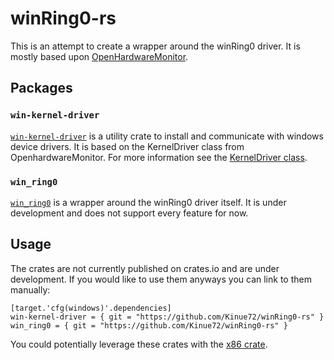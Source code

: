 # winRing0-rs

This is an attempt to create a wrapper around the winRing0 driver. It is mostly based upon [OpenHardwareMonitor](https://github.com/openhardwaremonitor/openhardwaremonitor).

## Packages

### `win-kernel-driver`

[`win-kernel-driver`](https://alex-dow.github.io/winRing0-rs/doc/win_kernel_driver/index.html) is a utility crate to install and communicate with windows device drivers. It is based on the KernelDriver class from OpenhardwareMonitor. For more information see the [KernelDriver class](https://github.com/openhardwaremonitor/openhardwaremonitor/blob/master/Hardware/KernelDriver.cs).

### `win_ring0`

[`win_ring0`](https://alex-dow.github.io/winRing0-rs/doc/win_ring0/index.html) is a wrapper around the winRing0 driver itself. It is under development and does not support every feature for now.

## Usage

The crates are not currently published on crates.io and are under development. If you would like to use them anyways you can link to them manually:

```
[target.'cfg(windows)'.dependencies]
win-kernel-driver = { git = "https://github.com/Kinue72/winRing0-rs" }
win_ring0 = { git = "https://github.com/Kinue72/winRing0-rs" }
```

You could potentially leverage these crates with the [x86 crate](https://docs.rs/x86/0.33.0/x86/).
